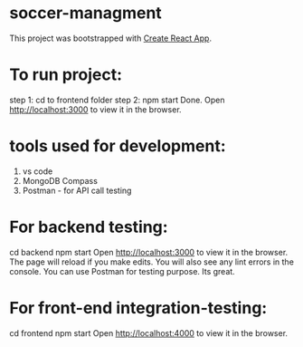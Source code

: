 # soccer-managment
This project was bootstrapped with [Create React App](https://github.com/facebook/create-react-app).

# To run project:

step 1: cd to frontend folder
step 2: npm start
Done.
Open [http://localhost:3000](http://localhost:3000) to view it in the browser.


# tools used for development:
1. vs code 
2. MongoDB Compass
3. Postman - for API call testing

# For backend testing:
cd backend
npm start
Open [http://localhost:3000](http://localhost:3000) to view it in the browser.
The page will reload if you make edits.
You will also see any lint errors in the console.
You can use Postman for testing purpose. Its great.

# For front-end integration-testing:
cd frontend
npm start
Open [http://localhost:4000](http://localhost:4000) to view it in the browser.




